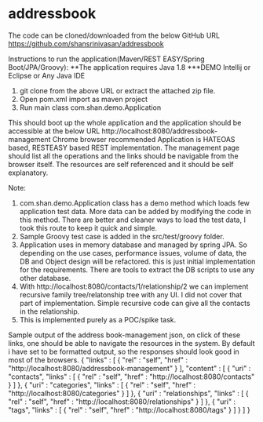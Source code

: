 # addressbook
The code can be cloned/downloaded from the below GitHub URL
https://github.com/shansrinivasan/addressbook

Instructions to run the application(Maven/REST EASY/Spring Boot/JPA/Groovy):
**The application requires Java 1.8
***DEMO
Intellij or Eclipse or Any Java IDE

1) git clone from the above URL or extract the attached zip file.
2) Open pom.xml import as maven project
3) Run main class com.shan.demo.Application 

This should boot up the whole application and the application should be accessible at the below URL
http://localhost:8080/addressbook-management
Chrome browser recommended
Application is HATEOAS based, RESTEASY based REST implementation.
The management page should list all the operations and the links should be navigable from the browser itself.
The resources are self referenced and it should be self explanatory.

Note:
1) com.shan.demo.Application class has a demo method which loads few application test data. More data can be added by modifying the code in this method. There are better and cleaner ways to load the test data, I took this route to keep it quick and simple.
2) Sample Groovy test case is added in the src/test/groovy folder. 
3) Application uses in memory database and managed by spring JPA. So depending on the use cases, performance issues, volume of data, the DB and Object design will be refactored. this is just initial implementation for the requirements. There are tools to extract the DB scripts to use any other database.
4) With http://localhost:8080/contacts/1/relationship/2 we can implement recursive family tree/relatonship tree with any UI. I did not cover that part of implementation. Simple recursive code can give all the contacts in the relationship.
5) This is implemented purely as a POC/spike task.


Sample output of the address book-management json, on click of these links, one should be able to navigate the resources in the system.
By default i have set to be formatted output, so the responses should look good in most of the browsers.
{
  "links" : [ {
    "rel" : "self",
    "href" : "http://localhost:8080/addressbook-management"
  } ],
  "content" : [ {
    "uri" : "contacts",
    "links" : [ {
      "rel" : "self",
      "href" : "http://localhost:8080/contacts"
    } ]
  }, {
    "uri" : "categories",
    "links" : [ {
      "rel" : "self",
      "href" : "http://localhost:8080/categories"
    } ]
  }, {
    "uri" : "relationships",
    "links" : [ {
      "rel" : "self",
      "href" : "http://localhost:8080/relationships"
    } ]
  }, {
    "uri" : "tags",
    "links" : [ {
      "rel" : "self",
      "href" : "http://localhost:8080/tags"
    } ]
  } ]
}
